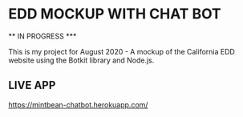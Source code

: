 # EDD MOCKUP WITH CHAT BOT 

** IN PROGRESS ***

This is my project for August 2020 - A mockup of the California EDD website using the Botkit library and Node.js. 

## LIVE APP 
https://mintbean-chatbot.herokuapp.com/
